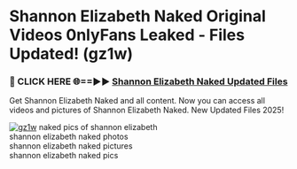 # Shannon Elizabeth Naked Original Videos 0nlyFans Leaked - Files Updated! (gz1w)

<h3>🔴 CLICK HERE 🌐==►► <a href="https://tinyurl.com/up5wt9bj" rel="nofollow">Shannon Elizabeth Naked Updated Files</a></h3>

Get Shannon Elizabeth Naked and all content. Now you can access all videos and pictures of Shannon Elizabeth Naked. New Updated Files 2025!

[![gz1w](https://i.imgur.com/ABiUzMV.gif)](https://tinyurl.com/up5wt9bj)
naked pics of shannon elizabeth<br>
shannon elizabeth naked photos<br>
shannon elizabeth naked pictures<br>
shannon elizabeth naked pics